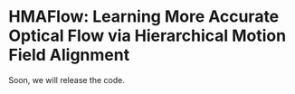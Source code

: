 # HMAFlow: Learning More Accurate Optical Flow via Hierarchical Motion Field Alignment
Soon, we will release the code. 
